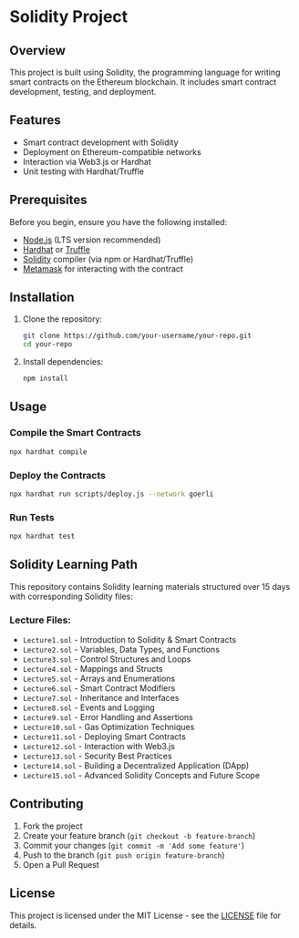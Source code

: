 # Solidity Project

## Overview

This project is built using Solidity, the programming language for writing smart contracts on the Ethereum blockchain. It includes smart contract development, testing, and deployment.

## Features

- Smart contract development with Solidity
- Deployment on Ethereum-compatible networks
- Interaction via Web3.js or Hardhat
- Unit testing with Hardhat/Truffle

## Prerequisites

Before you begin, ensure you have the following installed:

- [Node.js](https://nodejs.org/) (LTS version recommended)
- [Hardhat](https://hardhat.org/) or [Truffle](https://www.trufflesuite.com/)
- [Solidity](https://soliditylang.org/) compiler (via npm or Hardhat/Truffle)
- [Metamask](https://metamask.io/) for interacting with the contract

## Installation

1. Clone the repository:
   ```sh
   git clone https://github.com/your-username/your-repo.git
   cd your-repo
   ```
2. Install dependencies:
   ```sh
   npm install
   ```

## Usage

### Compile the Smart Contracts

```sh
npx hardhat compile
```

### Deploy the Contracts

```sh
npx hardhat run scripts/deploy.js --network goerli
```

### Run Tests

```sh
npx hardhat test
```

## Solidity Learning Path

This repository contains Solidity learning materials structured over 15 days with corresponding Solidity files:

### Lecture Files:

- `Lecture1.sol` - Introduction to Solidity & Smart Contracts
- `Lecture2.sol` - Variables, Data Types, and Functions
- `Lecture3.sol` - Control Structures and Loops
- `Lecture4.sol` - Mappings and Structs
- `Lecture5.sol` - Arrays and Enumerations
- `Lecture6.sol` - Smart Contract Modifiers
- `Lecture7.sol` - Inheritance and Interfaces
- `Lecture8.sol` - Events and Logging
- `Lecture9.sol` - Error Handling and Assertions
- `Lecture10.sol` - Gas Optimization Techniques
- `Lecture11.sol` - Deploying Smart Contracts
- `Lecture12.sol` - Interaction with Web3.js
- `Lecture13.sol` - Security Best Practices
- `Lecture14.sol` - Building a Decentralized Application (DApp)
- `Lecture15.sol` - Advanced Solidity Concepts and Future Scope

## Contributing

1. Fork the project
2. Create your feature branch (`git checkout -b feature-branch`)
3. Commit your changes (`git commit -m 'Add some feature'`)
4. Push to the branch (`git push origin feature-branch`)
5. Open a Pull Request

## License

This project is licensed under the MIT License - see the [LICENSE](LICENSE) file for details.
